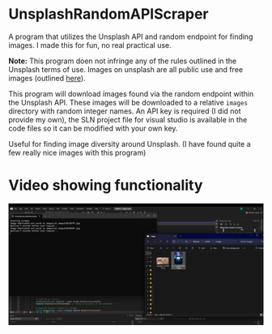 # UnsplashRandomAPIScraper
A program that utilizes the Unsplash API and random endpoint for finding images. I made this for fun, no real practical use.

**Note:** This program doen not infringe any of the rules outlined in the Unsplash terms of use. Images on unsplash are all public use and free images (outlined <a href="https://unsplash.com/license">here</a>).

This program will download images found via the random endpoint within the Unsplash API.
These images will be downloaded to a relative `images` directory with random integer names.
An API key is required (I did not provide my own), the SLN project file for visual studio is available in the code files so it can be modified with your own key.

Useful for finding image diversity around Unsplash. (I have found quite a few really nice images with this program)

# Video showing functionality
[![Demonstration Video](https://github.com/ToxicFlame427/UnsplashRandomAPIScraper/blob/0182b0f2065df1fdcfbbe36fa04c776cb69a196b/thumbnail.png)](https://github.com/ToxicFlame427/UnsplashRandomAPIScraper/blob/9af1337f9aab8fc44325446a91f35d61a97b34c4/clip.mov)
